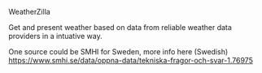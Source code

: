 WeatherZilla

Get and present weather based on data from reliable weather data providers in a intuative way.

One source could be SMHI for Sweden, more info here (Swedish) https://www.smhi.se/data/oppna-data/tekniska-fragor-och-svar-1.76975
